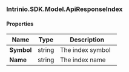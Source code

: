 [//]: # (CLASS:Intrinio.SDK.Model.ApiResponseIndex)

[//]: # (KIND:object)

### Intrinio.SDK.Model.ApiResponseIndex
#### Properties

[//]: # (START_DEFINITION)

Name | Type | Description
------------ | ------------- | -------------
**Symbol** | string | The index symbol &nbsp;
**Name** | string | The index name &nbsp;

[//]: # (END_DEFINITION)


